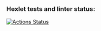 ### Hexlet tests and linter status:
[![Actions Status](https://github.com/Angelfeniks3/frontend-project-44/workflows/hexlet-check/badge.svg)](https://github.com/Angelfeniks3/frontend-project-44/actions)